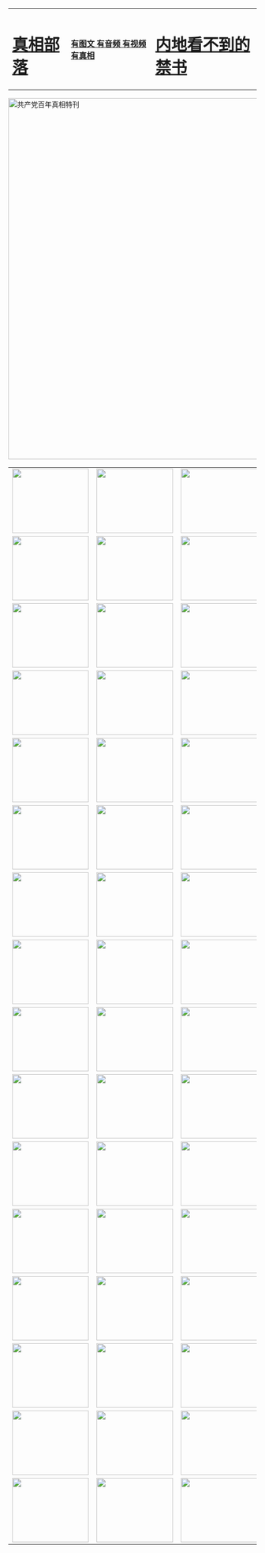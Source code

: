 <table>
<tr>

<td>
	<H1><a href="http://51.71.mathebau.de/zx/">真相部落</a></H1>
</td>
<td>
	<H4><a href="http://51.71.mathebau.de/zx/">有图文 有音频 有视频 有真相</a></H4>
</td>
<td>
	<H1><a href="http://53.71.mathebau.de/book/"> 内地看不到的禁书</a></H1>
</td>
</tr>
</table>

 <div ><a href="http://51.71.mathebau.de/zx/bngcd/"><img src="http://51.71.mathebau.de/zx/bngcd/gcdbnzx.jpg" width="730"  border="0" alt="共产党百年真相特刊"></a></div>

<table>
<tr>
	<td><a href="http://54.j43.decisense.com/xtr/107/"><img  src ="http://52.j43.decisense.com/pic/2017/02/107.jpg" width="155px" height="130px"></a></td>
	<td><a href="http://52.j43.decisense.com/xtr/829/"><img src ="http://52.j43.decisense.com/pic/2017/02/829.jpg" width="155px" height="130px"></a></td>
	<td><a href="http://52.j43.decisense.com/xtr/69/"><img  src ="http://52.j43.decisense.com/pic/2017/02/69.jpg" width="155px" height="130px"></a></td>
	<td><a href="http://52.j43.decisense.com/xtr/99/"><img  src ="http://52.j43.decisense.com/pic/2017/02/99.jpg" width="155px" height="130px"></a></td>
</tr>
<tr>
	<td><a href="http://52.j43.decisense.com/xtr/40/"><img  src ="http://52.j43.decisense.com/pic/2017/02/40.jpg" width="155px" height="130px"></a></td>
	<td><a href="http://52.j43.decisense.com/xtr/20/"><img  src ="http://52.j43.decisense.com/pic/2017/02/20.jpg" width="155px" height="130px"></a></td>
	<td><a href="http://52.j43.decisense.com/xtr/81/"><img  src ="http://52.j43.decisense.com/pic/2017/02/81.jpg" width="155px" height="130px"></a></td>
	<td><a href="http://52.j43.decisense.com/xtr/2/"><img  src ="http://52.j43.decisense.com/pic/2017/02/2.jpg" width="155px" height="130px"></a></td>
</tr>
<tr>
	<td><a href="http://52.j43.decisense.com/xtr/86/"><img  src ="http://52.j43.decisense.com/pic/2017/02/86.jpg" width="155px" height="130px"></a></td>
	<td><a href="http://52.j43.decisense.com/xtr/109/"><img  src ="http://52.j43.decisense.com/pic/2017/02/109.jpg" width="155px" height="130px"></a></td>
	<td><a href="http://52.j43.decisense.com/xtr/1378/"><img  src ="http://52.j43.decisense.com/pic/2017/02/1378.jpg" width="155px" height="130px"></a></td>
	<td><a href="http://52.j43.decisense.com/xtr/57/"><img  src ="http://52.j43.decisense.com/pic/2017/02/57.jpg" width="155px" height="130px"></a></td>
</tr>
<tr>
	<td><a href="http://52.j43.decisense.com/xtr/1219/"><img  src ="http://52.j43.decisense.com/pic/2017/02/1219.jpg" width="155px" height="130px"></a></td>
	<td><a href="http://52.j43.decisense.com/xtr/1220/"><img  src ="http://52.j43.decisense.com/pic/2017/02/1220.jpg" width="155px" height="130px"></a></td>
	<td><a href="http://52.j43.decisense.com/xtr/1221/"><img  src ="http://52.j43.decisense.com/pic/2017/02/1221.jpg" width="155px" height="130px"></a></td>
	<td><a href="http://52.j43.decisense.com/xtr/51/"><img  src ="http://52.j43.decisense.com/pic/2017/02/51.jpg" width="155px" height="130px"></a></td>
</tr>
<tr>
	<td><a href="http://52.j43.decisense.com/xtr/1055/"><img  src ="http://52.j43.decisense.com/pic/2017/02/1055.jpg" width="155px" height="130px"></a></td>
	<td><a href="http://52.j43.decisense.com/xtr/611/"><img  src ="http://52.j43.decisense.com/pic/2017/02/611.jpg" width="155px" height="130px"></a></td>
	<td><a href="http://52.j43.decisense.com/xtr/1121/"><img  src ="http://52.j43.decisense.com/pic/2017/02/1121.jpg" width="155px" height="130px"></a></td>
	<td><a href="http://52.j43.decisense.com/xtr/610/"><img  src ="http://52.j43.decisense.com/pic/2017/02/610.jpg" width="155px" height="130px"></a></td>
</tr>
<tr>
	<td><a href="http://52.j43.decisense.com/xtr/1128/"><img  src ="http://52.j43.decisense.com/pic/2017/02/1128.jpg" width="155px" height="130px"></a></td>
	<td><a href="http://52.j43.decisense.com/xtr/1395/"><img  src ="http://52.j43.decisense.com/pic/2017/02/1406.jpg" width="155px" height="130px"></a></td>
	<td><a href="http://52.j43.decisense.com/xtr/1407/"><img  src ="http://52.j43.decisense.com/pic/2017/02/1407.jpg" width="155px" height="130px"></a></td>
	<td><a href="http://52.j43.decisense.com/xtr/934/"><img  src ="http://52.j43.decisense.com/pic/2017/02/934.jpg" width="155px" height="130px"></a></td>
</tr>
<tr>
	<td><a href="http://52.j43.decisense.com/xtr/641/"><img  src ="http://52.j43.decisense.com/pic/2017/02/641.jpg" width="155px" height="130px"></a></td>
	<td><a href="http://52.j43.decisense.com/xtr/949/"><img  src ="http://52.j43.decisense.com/pic/2017/02/949.jpg" width="155px" height="130px"></a></td>
	<td><a href="http://52.j43.decisense.com/xtr/112/"><img  src ="http://52.j43.decisense.com/pic/2017/02/112.jpg" width="155px" height="130px"></a></td>
	<td><a href="http://52.j43.decisense.com/xtr/812/"><img  src ="http://52.j43.decisense.com/pic/2017/02/812.jpg" width="155px" height="130px"></a></td>
</tr>
<tr>
	<td><a href="http://52.j43.decisense.com/xtr/103/"><img  src ="http://52.j43.decisense.com/pic/2017/02/103.jpg" width="155px" height="130px"></a></td>
	<td><a href="http://52.j43.decisense.com/xtr/3/"><img  src ="http://52.j43.decisense.com/pic/2017/02/3.jpg" width="155px" height="130px"></a></td>
	<td><A href="http://52.j43.decisense.com/mp4/zx/2015/11/Lkmtt.mp4" target="_blank" title="莲开满天庭"><img  src="http://52.j43.decisense.com/pic/2015/11/Lkmtt3480_jssor.jpg"  width="155px" height="130px"></A></td>
	<td><A href="http://52.j43.decisense.com/mp4/zx/2015/11/2013513.mp4" target="_blank" title="飞旋的法轮"><img  src="http://52.j43.decisense.com/pic/2015/11/falun480_jssor.jpg"  width="155px" height="130px"></A></td>
</tr>
<tr>
	<td><A href="http://52.j43.decisense.com/mp4/zx/2015/11/NYParade.mp4" target="_blank" title="2004年4月10日法轮功纽约大游行"><img  src="http://52.j43.decisense.com/pic/2015/11/nyparade480_jssor.jpg"  width="155px" height="130px"></A></td>
	<td><A href="http://52.j43.decisense.com/mp4/news617/2015/05/WEB_s28093.mp4" target="_blank" title="2015年世界法轮大法日特别报导"><img  src="http://52.j43.decisense.com/pic/2015/11/p6752711a666997037_jssor.jpg"  width="155px" height="130px"></A></td>
	<td><A href="http://52.j43.decisense.com/mp4/news829/2015/11/30211_326650.mp4" target="_blank" title="沧州绑架案连审四天 民众抹泪称审好人"><img  src="http://52.j43.decisense.com/pic/2015/11/changzhou2480_jssor.jpg"  width="155px" height="130px"></A></td>
	<td><A href="http://52.j43.decisense.com/mp4/mhph/2015/10/changzhou.mp4" target="_blank" title="沧州真相--狮城血泪"><img  src="http://52.j43.decisense.com/pic/2015/11/changzhou480_jssor.jpg"  width="155px" height="130px"></A></td>
</tr>
<tr>
	<td><A href="http://52.j43.decisense.com/mp4/mhjd/mhjd_55.mp4" target="_blank" title="正义律师与无罪辩护"><img  src="http://52.j43.decisense.com/pic/2015/11/wzbh480_jssor.jpg"  width="155px" height="130px"></A></td>
	<td><A href="http://52.j43.decisense.com/mp4/zx/2015/11/layerkcs.mp4" target="_blank" title="中国的良心--高智晟律师"><img  src="http://52.j43.decisense.com/pic/2015/11/layerkcs2480_jssor.jpg"  width="155px" height="130px"></A></td>
	<td><A href="http://52.j43.decisense.com/mp4/mhph/2015/10/szxl.mp4" target="_blank" title="神州血泪--北京、大庆、广东、哈尔滨"><img  src="http://52.j43.decisense.com/pic/2015/11/szxl480_jssor.jpg"  width="155px" height="130px"></A></td>
	<td><A href="http://52.j43.decisense.com/mp4/zx/2015/11/TangShanFFXS.mp4" target="_blank" title="真相纪录片：凤凰新生"><img  src="http://52.j43.decisense.com/pic/2015/11/fhxs2480_jssor.jpg"  width="155px" height="130px"></A></td>
</tr>
<tr>
	<td><A href="http://52.j43.decisense.com/mp4/zx/2015/11/jidong.mp4" target="_blank" title="冀东监狱的罪恶"><img  src="http://52.j43.decisense.com/pic/2015/11/jidong480_jssor.jpg"  width="155px" height="130px"></A></td>
	<td><A href="http://52.j43.decisense.com/mp4/mhph/2015/10/tangshan.mp4" target="_blank" title="凤凰血泪"><img  src="http://52.j43.decisense.com/pic/2015/11/tangshan480_jssor.jpg"  width="155px" height="130px"></A>
					</div></td>
	<td>	<A href="http://52.j43.decisense.com/mp4/mhph/2015/10/zfxtzxl.mp4" target="_blank" title="政法系统罪行录--唐山篇"><img  src="http://52.j43.decisense.com/pic/2015/11/zfxtzxl480_jssor.jpg"  width="155px" height="130px"></A></td>
	<td><A href="http://52.j43.decisense.com/mp4/mhph/2015/10/QDBG.mp4" target="_blank" title="青岛悲歌"><img  src="http://52.j43.decisense.com/pic/2015/10/qdbg2480_jssor.jpg"  width="155px" height="130px"></A></td>
</tr>
<tr>
	<td><A href="http://52.j43.decisense.com/mp4/mhph/2015/10/huludao.mp4" target="_blank" title="葫芦岛永恒的见证"><img  src="http://52.j43.decisense.com/pic/2015/10/huludao480_jssor.jpg"  width="155px" height="130px"></A></td>
	<td><A href="http://52.j43.decisense.com/mp4/mhph/2015/10/qbzx.mp4" target="_blank" title="湖畔泉边听真相-济南泉城的传奇"><img  src="http://52.j43.decisense.com/pic/2015/10/hupan480_jssor.jpg"  width="155px" height="130px"></A></td>
	<td><A href="http://52.j43.decisense.com/mp4/mhph/2015/10/baoding_dvd_v2.mp4" target="_blank" title="燕赵悲歌"><img  src="http://52.j43.decisense.com/pic/2015/10/yzbg480_jssor.jpg"  width="155px" height="130px"></A></td>
	<td><A href="http://52.j43.decisense.com/mp4/zx/2015/11/meihuashi_complete_ED2.0.mp4" target="_blank" title="梅花诗完整版"><img  src="http://52.j43.decisense.com/pic/2015/11/mhs480_jssor.jpg"  width="155px" height="130px"></A></td>
</tr>
<tr>
	<td><A href="http://52.j43.decisense.com/mp4/zx/2015/11/fengbei512k.mp4" target="_blank" title="丰碑"><img  src="http://52.j43.decisense.com/pic/2015/11/fongbei480_jssor.jpg"  width="155px" height="130px"></A></td>
	<td><A href="http://52.j43.decisense.com/mp4/zx/2015/11/fytdxComplete.mp4" target="_blank" title="风雨天地行全集"><img  src="http://52.j43.decisense.com/pic/2015/11/fytdxWhite480_jssor.jpg"  width="155px" height="130px"></A></td>
	<td><A href="http://52.j43.decisense.com/mp4/zx/2015/11/JianZheng.mp4" target="_blank" title="见证"><img  src="http://52.j43.decisense.com/pic/2015/11/witness480_jssor.jpg"  width="155px" height="130px"></A></td>
	<td><A href="http://52.j43.decisense.com/mp4/mhph/2015/10/hcym.mp4" target="_blank" title="红朝阴谋"><img  src="http://52.j43.decisense.com/pic/2015/10/hcym480_jssor.jpg"  width="155px" height="130px"></A></td>
</tr>
<tr>
	<td><A href="http://52.j43.decisense.com/mp4/zx/2015/11/zfzxPalV3.mp4" target="_blank" title="是自焚还是骗局"><img  src="http://52.j43.decisense.com/pic/2015/11/zfzx4805_jssor.jpg"  width="155px" height="130px"></A></td>
	<td><A href="http://52.j43.decisense.com/mp4/zx/2015/11/lsdspMsyTd.mp4" target="_blank" title="历史的审判"><img  src="http://52.j43.decisense.com/pic/2015/11/lsdsp480_jssor.jpg"  width="155px" height="130px"></A></td>
	<td><A href="http://52.j43.decisense.com/mp4/news886/2015/11/concat886.mp4" target="_blank" title="一周全球控告江泽民"><img  src="http://52.j43.decisense.com/pic/2015/11/news886480_jssor.jpg"  width="155px" height="130px"></A></td>
	<td><A href="http://52.j43.decisense.com/mp4/news1378/2014/08/CQSD_s0_e4_v2_i0-CQSD_4-video.mp4" target="_blank" title="欧洲的抉择"><img  src="http://52.j43.decisense.com/pic/2015/11/p5143421a564166643-ss_jssor.jpg"  width="155px" height="130px"></A></td>
</tr>
<tr>
	<td><A href="http://52.j43.decisense.com/mp4/zx/2015/11/hk20150720parade.mp4" target="_blank" title="港法轮功反迫害大游行 大陆游客震撼"><img  src="http://52.j43.decisense.com/pic/2015/11/281098-ss_jssor.jpg"  width="155px" height="130px"></A></td>
	<td><A href="http://52.j43.decisense.com/mp4/zx/2015/11/20150720hkParade512k.mp4" target="_blank" title="香港法轮功720游行声援诉江潮"><img  src="http://52.j43.decisense.com/pic/2015/11/2015720parade480_jssor.jpg"  width="155px" height="130px"></A></td>
	<td><A href="http://52.j43.decisense.com/mp4/zx/2015/11/hktdc512.mp4" target="_blank" title="香港退党潮"><img  src="http://52.j43.decisense.com/pic/2015/11/hktdc480_jssor.jpg"  width="155px" height="130px"></A></td>
	<td><A href="http://52.j43.decisense.com/mp4/news413/2015/11/concat413.mp4" target="_blank" title="本月退党精选"><img  src="http://52.j43.decisense.com/pic/2015/11/tuidang480_jssor.jpg"  width="155px" height="130px"></A></td>
</tr>
<tr>
	<td><A href="http://52.j43.decisense.com/mp4/news823/2015/11/TSZG_British_1_QA_A_TSZG-61-1_XinHaoNianZuoZh_P617180.mp4" target="_blank" title="辛灏年：纪念《九评共产党》发表十周年演讲"><img  src="http://52.j43.decisense.com/pic/2015/11/xhn9p10480_jssor.jpg"  width="155px" height="130px"></A></td>
	<td><A href="http://52.j43.decisense.com/mp4/news57/2015/11/JPGCD8.mp4" target="_blank" title="【九评之八】评中国共产党的邪教本质"><img  src="http://52.j43.decisense.com/pic/2015/11/9pkcd8p480_jssor.jpg"  width="155px" height="130px"></A></td>
	<td><A href="http://52.j43.decisense.com/mp4/other/kao.Chih.Sheng_story.mp4"  target="_blank" title="超越恐惧:高智晟的故事"				style="font-size:20px;"><img src="http://52.j43.decisense.com/pic/2016/12/GZS201408070902.jpg"  width="155px" height="130px">
						</A></td>
	<td><A href="http://52.j43.decisense.com/mp4/zx/2016/11/oh10yearsInv.mp4"  target="_blank" title="纪录片《活摘 十年调查》完整版" style="font-size:20px;"><img src="http://52.j43.decisense.com/pic/2016/11/10yearsOHinv.jpg"  width="155px" height="130px">
						</A></td>
</tr>
</table>


